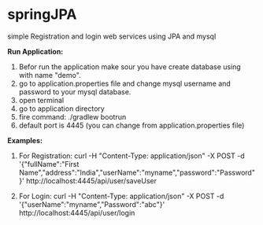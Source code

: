 # springJPA
simple Registration and login web services using JPA and mysql

**Run Application:**
1. Befor run the application make sour you have create database using with name "demo".
2. go to application.properties file and change mysql username and password to your mysql database.
3. open terminal 
4. go to application directory 
5. fire command: ./gradlew bootrun
6. default port is 4445 (you can change from application.properties file)

**Examples:**
1. For Registration:
curl -H "Content-Type: application/json" -X POST -d '{"fullName":"First Name","address":"India","userName":"myname","password":"Password"}' http://localhost:4445/api/user/saveUser

2. For Login:
curl -H "Content-Type: application/json" -X POST -d '{"userName":"myname","Password":"abc"}' http://localhost:4445/api/user/login
